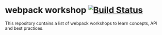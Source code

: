 # webpack workshop [![Build Status](https://travis-ci.org/Slashgear/webpack-workshop.svg?branch=master)](https://travis-ci.org/Slashgear/webpack-workshop)

This repository contains a list of webpack workshops to learn concepts, API and best practices.

